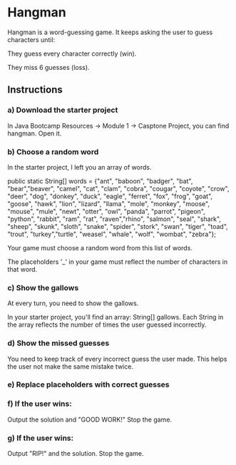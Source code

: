 # Hangman
Hangman is a word-guessing game. It keeps asking the user to guess characters until:

They guess every character correctly (win).

They miss 6 guesses (loss).

## Instructions

### a) Download the starter project
In Java Bootcamp Resources -> Module 1 -> Casptone Project, you can find hangman. Open it.

### b) Choose a random word
In the starter project, I left you an array of words.

public static String[] words = {"ant", "baboon", "badger", "bat", "bear","beaver", "camel", "cat", "clam", "cobra", "cougar", "coyote", "crow", "deer", "dog", "donkey", "duck", "eagle", "ferret", "fox", "frog", "goat", "goose", "hawk", "lion", "lizard", "llama", "mole", "monkey", "moose", "mouse", "mule", "newt", "otter", "owl", "panda", "parrot", "pigeon", "python", "rabbit", "ram", "rat", "raven","rhino", "salmon", "seal", "shark", "sheep", "skunk", "sloth", "snake", "spider", "stork", "swan", "tiger", "toad", "trout", "turkey","turtle", "weasel", "whale", "wolf", "wombat", "zebra"};

Your game must choose a random word from this list of words.

The placeholders '_' in your game must reflect the number of characters in that word.

### c) Show the gallows
At every turn, you need to show the gallows.

In your starter project, you'll find an array: String[] gallows. Each String in the array reflects the number of times the user guessed incorrectly.

### d) Show the missed guesses
You need to keep track of every incorrect guess the user made. This helps the user not make the same mistake twice.

### e) Replace placeholders with correct guesses

### f) If the user wins:
Output the solution and "GOOD WORK!"
Stop the game.

### g) If the user wins:
Output "RIP!" and the solution.
Stop the game.


